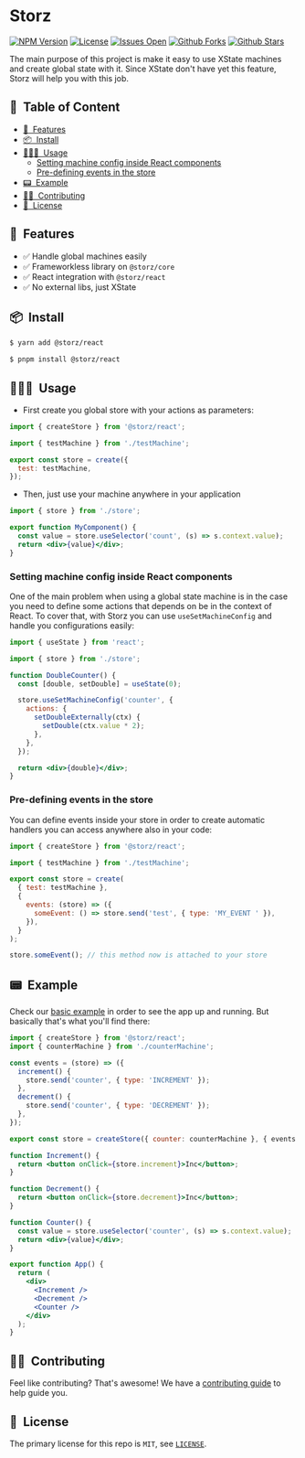 <h1>Storz</h1>

[![NPM Version](https://img.shields.io/npm/v/@storz/react)](https://github.com/pedronauck/storz)
[![License](https://img.shields.io/github/license/pedronauck/storz)](https://github.com/pedronauck/storz)
[![Issues Open](https://img.shields.io/github/issues/pedronauck/storz)](https://github.com/pedronauck/storz)
[![Github Forks](https://img.shields.io/github/forks/pedronauck/storz)](https://github.com/pedronauck/storz)
[![Github Stars](https://img.shields.io/github/stars/pedronauck/storz)](https://github.com/pedronauck/storz)

The main purpose of this project is make it easy to use XState machines and create global state with it. Since XState don't have yet this feature, Storz will help you with this job.

<h2>📝&nbsp; Table of Content</h2>

- [🚀&nbsp; Features](#-features)
- [📦&nbsp; Install](#-install)
- [🧑🏻‍💻&nbsp; Usage](#-usage)
  - [Setting machine config inside React components](#setting-machine-config-inside-react-components)
  - [Pre-defining events in the store](#pre-defining-events-in-the-store)
- [📟&nbsp; Example](#-example)
- [💪🏻&nbsp; Contributing](#-contributing)
- [📜&nbsp; License](#-license)

## 🚀&nbsp; Features

- ✅ Handle global machines easily
- ✅ Frameworkless library on `@storz/core`
- ✅ React integration with `@storz/react`
- ✅ No external libs, just XState

## 📦&nbsp; Install

```bash
$ yarn add @storz/react
```

```bash
$ pnpm install @storz/react
```

## 🧑🏻‍💻&nbsp; Usage

- First create you global store with your actions as parameters:

```jsx
import { createStore } from '@storz/react';

import { testMachine } from './testMachine';

export const store = create({
  test: testMachine,
});
```

- Then, just use your machine anywhere in your application

```jsx
import { store } from './store';

export function MyComponent() {
  const value = store.useSelector('count', (s) => s.context.value);
  return <div>{value}</div>;
}
```

### Setting machine config inside React components

One of the main problem when using a global state machine is in the case you need to define some actions that depends on be in the context of React. To cover that, with Storz you can use `useSetMachineConfig` and handle you configurations easily:

```jsx
import { useState } from 'react';

import { store } from './store';

function DoubleCounter() {
  const [double, setDouble] = useState(0);

  store.useSetMachineConfig('counter', {
    actions: {
      setDoubleExternally(ctx) {
        setDouble(ctx.value * 2);
      },
    },
  });

  return <div>{double}</div>;
}
```

### Pre-defining events in the store

You can define events inside your store in order to create automatic handlers you can access anywhere also in your code:

```jsx
import { createStore } from '@storz/react';

import { testMachine } from './testMachine';

export const store = create(
  { test: testMachine },
  {
    events: (store) => ({
      someEvent: () => store.send('test', { type: 'MY_EVENT ' }),
    }),
  }
);

store.someEvent(); // this method now is attached to your store
```

## 📟&nbsp; Example

Check our [basic example](./examples/basic) in order to see the app up and running.
But basically that's what you'll find there:

```jsx
import { createStore } from '@storz/react';
import { counterMachine } from './counterMachine';

const events = (store) => ({
  increment() {
    store.send('counter', { type: 'INCREMENT' });
  },
  decrement() {
    store.send('counter', { type: 'DECREMENT' });
  },
});

export const store = createStore({ counter: counterMachine }, { events });

function Increment() {
  return <button onClick={store.increment}>Inc</button>;
}

function Decrement() {
  return <button onClick={store.decrement}>Inc</button>;
}

function Counter() {
  const value = store.useSelector('counter', (s) => s.context.value);
  return <div>{value}</div>;
}

export function App() {
  return (
    <div>
      <Increment />
      <Decrement />
      <Counter />
    </div>
  );
}
```

## 💪🏻&nbsp; Contributing

Feel like contributing? That's awesome! We have a [contributing guide](./CONTRIBUTING.md) to help guide you.

## 📜&nbsp; License

The primary license for this repo is `MIT`, see [`LICENSE`](./LICENSE).

